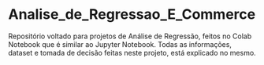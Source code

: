 # Analise_de_Regressao_E_Commerce
Repositório voltado para projetos de Análise de Regressão, feitos no Colab Notebook  que é similar ao Jupyter Notebook.  Todas as informações, dataset e tomada de decisão feitas neste projeto, está explicado no mesmo. 

